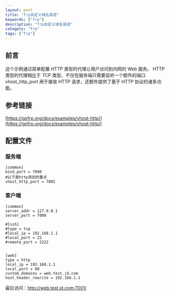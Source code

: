 ```yaml
---
layout: post
title: "frp自定义域名穿透"
keywords: ["frp"]
description: "frp自定义域名穿透"
category: "frp"
tags: ["frp"]
---
```

## 前言
这个示例通过简单配置 HTTP 类型的代理让用户访问到内网的 Web 服务。
HTTP 类型的代理相比于 TCP 类型，不仅在服务端只需要监听一个额外的端口 vhost_http_port 用于接收 HTTP 请求，还额外提供了基于 HTTP 协议的诸多功能。

## 参考链接
[https://gofrp.org/docs/examples/vhost-http/](https://gofrp.org/docs/examples/vhost-http/)

## 配置文件
### 服务端
```
[common]
bind_port = 7000
#以下是http添加的重点
vhost_http_port = 7001
```

### 客户端
```
[common]
server_addr = 127.0.0.1
server_port = 7000

#[ssh]
#type = tcp
#local_ip = 192.168.1.1
#local_port = 22
#remote_port = 2222


[web]
type = http
local_ip = 192.168.1.1
local_port = 80
custom_domains = web.test.jd.com
host_header_rewrite = 192.168.1.1
```

最后访问：http://web.test.jd.com:7001/
